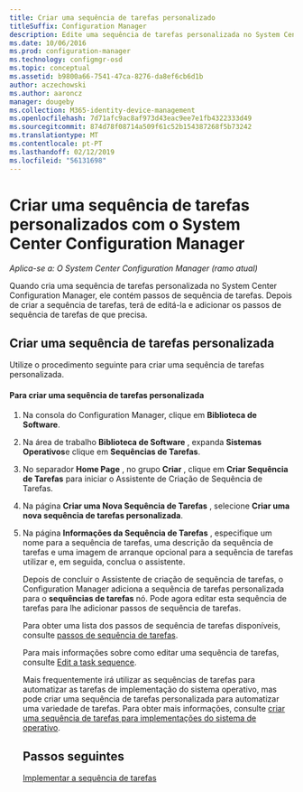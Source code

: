 ```yaml
---
title: Criar uma sequência de tarefas personalizado
titleSuffix: Configuration Manager
description: Edite uma sequência de tarefas personalizada no System Center Configuration Manager, para adicionar passos à sequência de tarefas.
ms.date: 10/06/2016
ms.prod: configuration-manager
ms.technology: configmgr-osd
ms.topic: conceptual
ms.assetid: b9800a66-7541-47ca-8276-da8ef6cb6d1b
author: aczechowski
ms.author: aaroncz
manager: dougeby
ms.collection: M365-identity-device-management
ms.openlocfilehash: 7d71afc9ac8af973d43eac9ee7e1fb4322333d49
ms.sourcegitcommit: 874d78f08714a509f61c52b154387268f5b73242
ms.translationtype: MT
ms.contentlocale: pt-PT
ms.lasthandoff: 02/12/2019
ms.locfileid: "56131698"
---
```

# <a name="create-a-custom-task-sequence-with-system-center-configuration-manager"></a>Criar uma sequência de tarefas personalizados com o System Center Configuration Manager

*Aplica-se a: O System Center Configuration Manager (ramo atual)*

Quando cria uma sequência de tarefas personalizada no System Center Configuration Manager, ele contém passos de sequência de tarefas. Depois de criar a sequência de tarefas, terá de editá-la e adicionar os passos de sequência de tarefas de que precisa.  

##  <a name="BKMK_CustomTS"></a> Criar uma sequência de tarefas personalizada  
 Utilize o procedimento seguinte para criar uma sequência de tarefas personalizada.  

#### <a name="to-create-a-custom-task-sequence"></a>Para criar uma sequência de tarefas personalizada  

1. Na consola do Configuration Manager, clique em **Biblioteca de Software**.  

2. Na área de trabalho **Biblioteca de Software** , expanda **Sistemas Operativos**e clique em **Sequências de Tarefas**.  

3. No separador **Home Page** , no grupo **Criar** , clique em **Criar Sequência de Tarefas** para iniciar o Assistente de Criação de Sequência de Tarefas.  

4. Na página **Criar uma Nova Sequência de Tarefas** , selecione **Criar uma nova sequência de tarefas personalizada**.  

5. Na página **Informações da Sequência de Tarefas** , especifique um nome para a sequência de tarefas, uma descrição da sequência de tarefas e uma imagem de arranque opcional para a sequência de tarefas utilizar e, em seguida, conclua o assistente.  

   Depois de concluir o Assistente de criação de sequência de tarefas, o Configuration Manager adiciona a sequência de tarefas personalizada para o **sequências de tarefas** nó. Pode agora editar esta sequência de tarefas para lhe adicionar passos de sequência de tarefas.  

   Para obter uma lista dos passos de sequência de tarefas disponíveis, consulte [passos de sequência de tarefas](../understand/task-sequence-steps.md).  

   Para mais informações sobre como editar uma sequência de tarefas, consulte [Edit a task sequence](manage-task-sequences-to-automate-tasks.md#BKMK_ModifyTaskSequence).  

   Mais frequentemente irá utilizar as sequências de tarefas para automatizar as tarefas de implementação do sistema operativo, mas pode criar uma sequência de tarefas personalizada para automatizar uma variedade de tarefas. Para obter mais informações, consulte [criar uma sequência de tarefas para implementações do sistema de operativo](create-a-task-sequence-for-non-operating-system-deployments.md).  

   ## <a name="next-steps"></a>Passos seguintes
   [Implementar a sequência de tarefas](manage-task-sequences-to-automate-tasks.md#BKMK_DeployTS)
